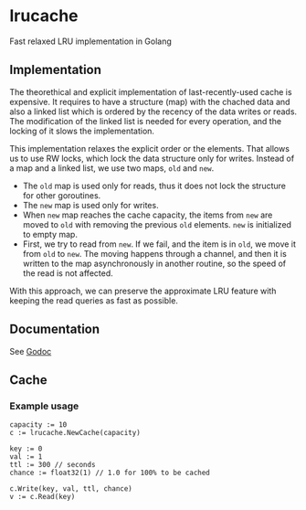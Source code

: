 # lrucache

Fast relaxed LRU implementation in Golang

## Implementation
The theorethical and explicit implementation of last-recently-used cache is expensive. It requires to have a structure (map) with the chached data and also a linked list which is ordered by the recency of the data writes or reads. The modification of the linked list is needed for every operation, and the locking of it slows the implementation.

This implementation relaxes the explicit order or the elements. That allows us to use RW locks, which lock the data structure only for writes. Instead of a map and a linked list, we use two maps, `old` and `new`. 

* The `old` map is used only for reads, thus it does not lock the structure for other goroutines. 
* The `new` map is used only for writes.
* When `new` map reaches the cache capacity, the items from `new` are moved to `old` with removing the previous `old` elements. `new` is initialized to empty map.
* First, we try to read from `new`. If we fail, and the item is in `old`, we move it from `old` to `new`. The moving happens through a channel, and then it is written to the map asynchronously in another routine, so the speed of the read is not affected.

With this approach, we can preserve the approximate LRU feature with keeping the read queries as fast as possible.


## Documentation
See [Godoc](https://godoc.org/github.com/evamayerova/lrucache)

## Cache
### Example usage
```
capacity := 10
c := lrucache.NewCache(capacity)

key := 0
val := 1
ttl := 300 // seconds
chance := float32(1) // 1.0 for 100% to be cached

c.Write(key, val, ttl, chance)
v := c.Read(key)
```
